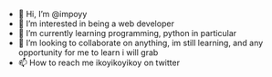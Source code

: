 - 👋 Hi, I’m @impoyy
- 👀 I’m interested in being a web developer
- 🌱 I’m currently learning programming, python in particular
- 💞️ I’m looking to collaborate on anything, im still learning, and any opportunity for me to learn i will grab
- 📫 How to reach me ikoyikoyikoy on twitter

<!---
impoyy/impoyy is a ✨ special ✨ repository because its `README.md` (this file) appears on your GitHub profile.
You can click the Preview link to take a look at your changes.
--->
